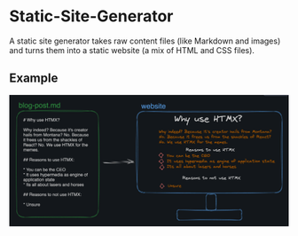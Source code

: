 # Static-Site-Generator
A static site generator takes raw content files (like Markdown and images) and turns them into a static website (a mix of HTML and CSS files).

## Example
![static site example](assets/static-site-example.png)
